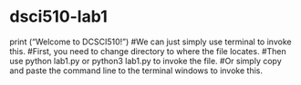 # dsci510-lab1

print (“Welcome to DCSCI510!”)
#We can just simply use terminal to invoke this. 
#First, you need to change directory to where the file locates.
#Then use python lab1.py or python3 lab1.py to invoke the file. 
#Or simply copy and paste the command line to the terminal windows to invoke this. 
